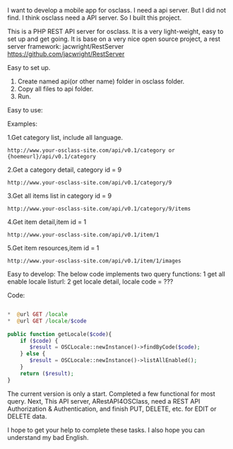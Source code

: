 ﻿I want to develop a mobile app for osclass. I need a api server. But I did not find. 
I think osclass need a API server. So I built this project.

This is a  PHP REST API server for osclass. It is a very light-weight, easy to set up and get going. 
It is base on a very nice open source project, a rest server framework: jacwright/RestServer
https://github.com/jacwright/RestServer

Easy to set up.

1. Create named api(or other name) folder in osclass folder.
2. Copy all files to api folder.
3. Run.

Easy to use:

Examples:

1.Get category list, include all language.

  	http://www.your-osclass-site.com/api/v0.1/category or {hoemeurl}/api/v0.1/category
	
2.Get a category detail, category id = 9 

  	http://www.your-osclass-site.com/api/v0.1/category/9
	
3.Get all items list in category id = 9	

   	http://www.your-osclass-site.com/api/v0.1/category/9/items

4.Get item detail,item id = 1

 	http://www.your-osclass-site.com/api/v0.1/item/1

5.Get item resources,item id = 1

 	http://www.your-osclass-site.com/api/v0.1/item/1/images



Easy to develop:
The below code implements two query functions:
1 get all enable locale listurl: 
2 get locale detail, locale code = ??? 

Code:

```php

*  @url GET /locale
*  @url GET /locale/$code
 
public function getLocale($code){
	if ($code) {
	   $result = OSCLocale::newInstance()->findByCode($code);
	} else {
	   $result = OSCLocale::newInstance()->listAllEnabled();
	}
	return ($result);
}


```


The current version is only a start. Completed a few functional for most query.
Next, This API server, ARestAPI4OSClass, need a REST API Authorization & Authentication, and finish PUT, DELETE, etc. for EDIT or DELETE data.

I hope to get your help to complete these tasks. I also hope you can understand my bad English.

 

